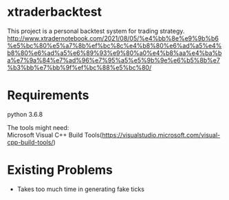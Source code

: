 # xtraderbacktest
This project is a personal backtest system for trading strategy.
http://www.xtradernotebook.com/2021/08/05/%e4%bb%8e%e9%9b%b6%e5%bc%80%e5%a7%8b%ef%bc%8c%e4%b8%80%e6%ad%a5%e4%b8%80%e6%ad%a5%e6%89%93%e9%80%a0%e4%b8%aa%e4%ba%ba%e7%9a%84%e7%ad%96%e7%95%a5%e5%9b%9e%e6%b5%8b%e7%b3%bb%e7%bb%9f%ef%bc%88%e5%bc%80/

# Requirements      
python 3.6.8

The tools might need:       
Microsoft Visual C++ Build Tools(https://visualstudio.microsoft.com/visual-cpp-build-tools/)       

# Existing Problems     
-   Takes too much time in generating fake ticks

